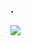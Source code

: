 ### .

<img src="https://github-readme-stats.vercel.app/api?username=Pachone&&show_icons=true&title_color=3399ff&icon_color=3399ff&text_color=000000bg_color=fff">
